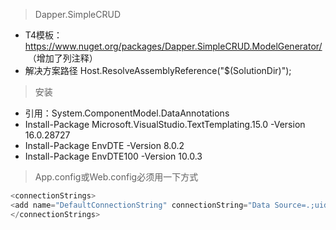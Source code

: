 > Dapper.SimpleCRUD
- T4模板：https://www.nuget.org/packages/Dapper.SimpleCRUD.ModelGenerator/  （增加了列注释）
- 解决方案路径 Host.ResolveAssemblyReference("$(SolutionDir)");


> 安装

- 引用：System.ComponentModel.DataAnnotations
- Install-Package Microsoft.VisualStudio.TextTemplating.15.0 -Version 16.0.28727
- Install-Package EnvDTE -Version 8.0.2
- Install-Package EnvDTE100 -Version 10.0.3


> App.config或Web.config必须用一下方式

``` C#
<connectionStrings>
<add name="DefaultConnectionString" connectionString="Data Source=.;uid=sa;pwd=123456;database=;" providerName="System.Data.SqlClient" />
</connectionStrings>
```